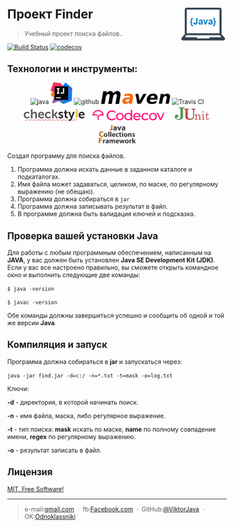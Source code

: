 # Проект Finder [<img alt="Logo" src="images/logo.png" height="80" align="right"/>](https://www.vectorlogo.zone)
> Учебный проект поиска файлов..

[![Build Status](https://app.travis-ci.com/ViktorJava/Finder.svg?branch=main)](https://app.travis-ci.com/ViktorJava/Finder)
[![codecov](https://codecov.io/gh/ViktorJava/Finder/branch/main/graph/badge.svg?token=tt2knqhxMN)](https://codecov.io/gh/ViktorJava/Finder)

## Технологии и инструменты:
<p align="center">
<img src="https://www.vectorlogo.zone/logos/java/java-ar21.svg" alt="java" width="120" height="60"/>
<img src="images/idea.png" alt="intellij" height="50"/>
<img src="https://www.vectorlogo.zone/logos/github/github-ar21.svg" alt="github" height="70"/>
<img src="images/maven.png" alt="maven" height="30"/>
<img src="https://www.vectorlogo.zone/logos/travis-ci/travis-ci-ar21.svg" alt="Travis CI" width="120" height="60"/>
<img src="images/checkstyle.png" alt="CheckStyle"  height="40"/>
<img src="images/codecov.png" alt="Codecov"  height="35"/>
<img src="images/junit.png" alt="JUnit"  height="40"/>
<img src="images/jcf.png" alt="JCF"  width="90"/>
</p>

 Создал программу для поиска файлов.

1. Программа должна искать данные в заданном каталоге и подкаталогах.
2. Имя файла может задаваться, целиком, по маске, по регулярному выражению (не обещаю).
3. Программа должна собираться в `jar` 
4. Программа должна записывать результат в файл.
5. В программе должна быть валидация ключей и подсказка.

## Проверка вашей установки Java
Для работы с любым программным обеспечением, написанным на **JAVA**, у вас должен быть установлен **Java SE Development Kit (JDK)**. Если у вас все настроено правильно, вы сможете открыть командное окно и выполнить следующие две команды:

`$ java -version`

`$ javac -version`

Обе команды должны завершиться успешно и сообщить об одной и той же версии **Java**.

## Компиляция и запуск
Программа должна собираться в **jar** и запускаться через:

`java -jar find.jar -d=c:/ -n=*.txt -t=mask -o=log.txt`

Ключи:

**-d** - директория, в которой начинать поиск.<p>
**-n** - имя файла, маска, либо регулярное выражение.<p>
**-t** - тип поиска: **mask** искать по маске, **name** по полному совпадение имени, **regex** по регулярному выражению.<p>
**-o** - результат записать в файл.<p>

## Лицензия
	
[MIT. Free Software!](https://github.com/ViktorJava/job4j/tree/master/LICENSE)

---

>e-mail:[gmail.com](mailto:gipsyscrew@gmail.com) &nbsp;&middot;&nbsp;
>fb:[Facebook.com](https://www.facebook.com/viktor.vdovichenko) &nbsp;&middot;&nbsp;
> GitHub:[@ViktorJava](https://github.com/ViktorJava) &nbsp;&middot;&nbsp;
> OK:[Odnoklassniki](https://ok.ru/profile/571539586668)

